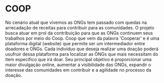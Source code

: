 # COOP
No cenário atual que vivemos as ONGs tem passado com quedas na arrecadação de receitas para contribuir para as comunidades. O projeto busca atuar em prol da contribuição para que as ONGs continuem seus trabalhos por meio do Coop. Coop que vem da palavra 'Cooperar' e é uma plataforma digital (website) que permite ser um intermediador entre doadores e ONGs. Cada indivíduo que deseja realizar uma doação poderá usufruir dessa plataforma para localizar as ONGs que mais necessitam do item especifico que irá doar. Seu principal objetivo é proporcionar uma maior divulgação online, aumentar a visibilidade das ONGs, expandir o interesse das comunidades em contribuir e a agilidade no processo da doação.
